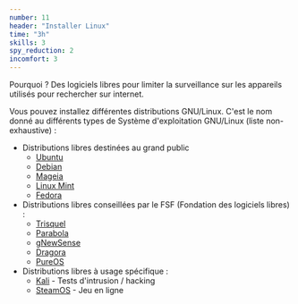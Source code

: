 ```yaml
---
number: 11
header: "Installer Linux"
time: "3h"
skills: 3
spy_reduction: 2
incomfort: 3
---
```


Pourquoi ? Des logiciels libres pour limiter la surveillance sur les appareils utilisés pour rechercher sur internet.

Vous pouvez installez différentes distributions GNU/Linux. C'est le nom donné au différents types de Système d'exploitation GNU/Linux (liste non-exhaustive) : 
- Distributions libres destinées au grand public
  - [Ubuntu](https://ubuntu.com/desktop)
  - [Debian](https://debian.org)
  - [Mageia](https://mageia.org)
  - [Linux Mint](https://linuxmint.com/)
  - [Fedora](https://getfedora.org/)
- Distributions libres conseillées par le FSF (Fondation des logiciels libres) : 
  - [Trisquel](https://trisquel.info/)
  - [Parabola](https://www.parabola.nu/)
  - [gNewSense](http://www.gnewsense.org/)
  - [Dragora](https://dragora.org/)
  - [PureOS](https://pureos.net/)
- Distributions libres à usage spécifique : 
  - [Kali](https://kali.org) - Tests d'intrusion / hacking
  - [SteamOS](http://store.steampowered.com/steamos) - Jeu en ligne
